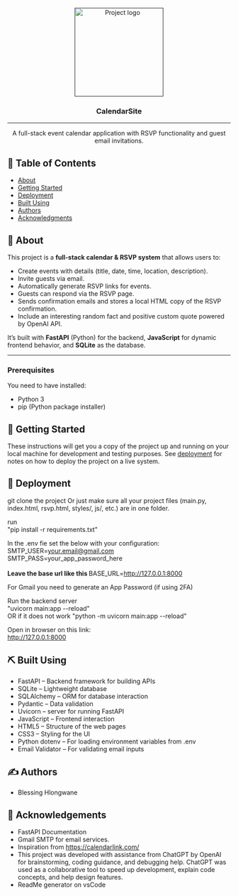 <p align="center">
  <a href="" rel="noopener">
 <img width=200px height=200px src="https://cdn-icons-png.flaticon.com/512/747/747310.png" alt="Project logo"></a>
</p>

<h3 align="center">CalendarSite</h3>

---

<p align="center">  
A full-stack event calendar application with RSVP functionality and guest email invitations.
    <br>  
</p>

## 📝 Table of Contents

- [About](#about)
- [Getting Started](#getting_started)
- [Deployment](#deployment)
- [Built Using](#built_using)
- [Authors](#authors)
- [Acknowledgments](#acknowledgement)

## 🧐 About <a name = "about"></a>

This project is a **full-stack calendar & RSVP system** that allows users to:
- Create events with details (title, date, time, location, description).
- Invite guests via email.
- Automatically generate RSVP links for events.
- Guests can respond via the RSVP page.
- Sends confirmation emails and stores a local HTML copy of the RSVP confirmation.
- Include an interesting random fact and positive custom quote powered by OpenAI API.

It’s built with **FastAPI** (Python) for the backend, **JavaScript** for dynamic frontend behavior, and **SQLite** as the database.

---


### Prerequisites

You need to have installed:

- Python 3
- pip (Python package installer)


## 🏁 Getting Started <a name = "getting_started"></a>

These instructions will get you a copy of the project up and running on your local machine for development and testing purposes. See [deployment](#deployment) for notes on how to deploy the project on a live system.




## 🚀 Deployment <a name = "deployment"></a>

git clone the project
Or just make sure all your project files (main.py, index.html, rsvp.html, styles/, js/, etc.) are in one folder.

run<br> 
"pip install -r requirements.txt"

In the .env fie set the below with your configuration:<br>
SMTP_USER=your.email@gmail.com<br>
SMTP_PASS=your_app_password_here<br><br>
<b> Leave the base url like this </b>
BASE_URL=http://127.0.0.1:8000

For Gmail you need to generate an App Password (if using 2FA)

Run the backend server
<br>
"uvicorn main:app --reload" <br>
OR if it does not work
"python -m uvicorn main:app --reload"

Open in browser on this link:
<br>
http://127.0.0.1:8000


## ⛏️ Built Using <a name = "built_using"></a>

- FastAPI – Backend framework for building APIs
- SQLite – Lightweight database
- SQLAlchemy – ORM for database interaction
- Pydantic – Data validation 
- Uvicorn – server for running FastAPI
- JavaScript  – Frontend interaction
- HTML5 – Structure of the web pages
- CSS3 – Styling for the UI
- Python dotenv – For loading environment variables from .env
- Email Validator – For validating email inputs


## ✍️ Authors <a name = "authors"></a>

- Blessing Hlongwane


## 🎉 Acknowledgements <a name = "acknowledgement"></a>

- FastAPI Documentation 
- Gmail SMTP for email services.
- Inspiration from https://calendarlink.com/
- This project was developed with assistance from ChatGPT by OpenAI for brainstorming, coding guidance, and debugging help.
ChatGPT was used as a collaborative tool to speed up development, explain code concepts, and help design features.
- ReadMe generator on vsCode
